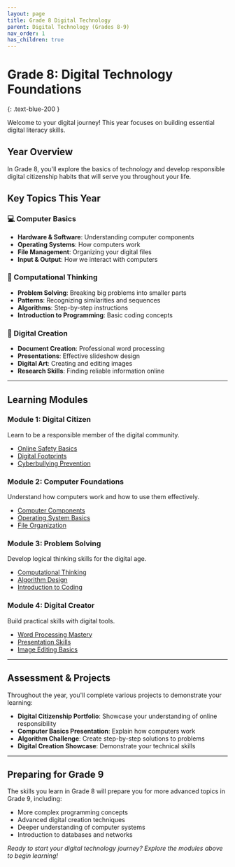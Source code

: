 ```yaml
---
layout: page
title: Grade 8 Digital Technology
parent: Digital Technology (Grades 8-9)
nav_order: 1
has_children: true
---
```


# Grade 8: Digital Technology Foundations
{: .text-blue-200 }

Welcome to your digital journey! This year focuses on building essential digital literacy skills.

## Year Overview

In Grade 8, you'll explore the basics of technology and develop responsible digital citizenship habits that will serve you throughout your life.

## Key Topics This Year
### 💻 Computer Basics
- **Hardware & Software**: Understanding computer components
- **Operating Systems**: How computers work
- **File Management**: Organizing your digital files
- **Input & Output**: How we interact with computers

### 🧠 Computational Thinking
- **Problem Solving**: Breaking big problems into smaller parts
- **Patterns**: Recognizing similarities and sequences
- **Algorithms**: Step-by-step instructions
- **Introduction to Programming**: Basic coding concepts


### 🎨 Digital Creation
- **Document Creation**: Professional word processing
- **Presentations**: Effective slideshow design
- **Digital Art**: Creating and editing images
- **Research Skills**: Finding reliable information online

---

## Learning Modules

### Module 1: Digital Citizen
Learn to be a responsible member of the digital community.
- [Online Safety Basics](./digital-citizenship/online-safety)
- [Digital Footprints](./digital-citizenship/digital-footprints)
- [Cyberbullying Prevention](./digital-citizenship/cyberbullying)

### Module 2: Computer Foundations
Understand how computers work and how to use them effectively.
- [Computer Components](./computer-basics/components)
- [Operating System Basics](./computer-basics/operating-systems)
- [File Organization](./computer-basics/file-management)

### Module 3: Problem Solving
Develop logical thinking skills for the digital age.
- [Computational Thinking](./problem-solving/computational-thinking)
- [Algorithm Design](./problem-solving/algorithms)
- [Introduction to Coding](./problem-solving/intro-coding)

### Module 4: Digital Creator
Build practical skills with digital tools.
- [Word Processing Mastery](./digital-creation/word-processing)
- [Presentation Skills](./digital-creation/presentations)
- [Image Editing Basics](./digital-creation/image-editing)

---

## Assessment & Projects

Throughout the year, you'll complete various projects to demonstrate your learning:

- **Digital Citizenship Portfolio**: Showcase your understanding of online responsibility
- **Computer Basics Presentation**: Explain how computers work
- **Algorithm Challenge**: Create step-by-step solutions to problems
- **Digital Creation Showcase**: Demonstrate your technical skills

---

## Preparing for Grade 9

The skills you learn in Grade 8 will prepare you for more advanced topics in Grade 9, including:
- More complex programming concepts
- Advanced digital creation techniques
- Deeper understanding of computer systems
- Introduction to databases and networks

*Ready to start your digital technology journey? Explore the modules above to begin learning!*

